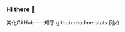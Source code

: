 ### Hi there 👋

<a harf='https://zhuanlan.zhihu.com/p/369995433'>美化GitHub——知乎</a>
<a harf='https://github.com/anuraghazra/github-readme-stats/blob/master/themes/README.md'>github-readme-stats</a>
<a harf='https://github.com/zhang-bcxb'>例如</a>
